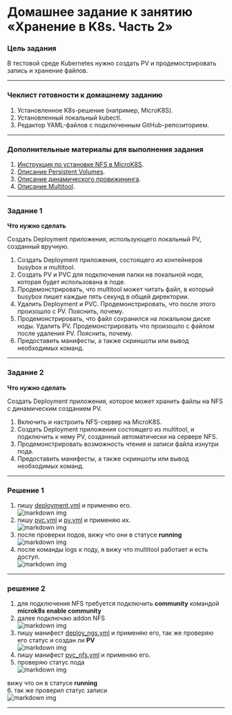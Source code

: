 # Домашнее задание к занятию «Хранение в K8s. Часть 2»

### Цель задания

В тестовой среде Kubernetes нужно создать PV и продемострировать запись и хранение файлов.

------

### Чеклист готовности к домашнему заданию

1. Установленное K8s-решение (например, MicroK8S).
2. Установленный локальный kubectl.
3. Редактор YAML-файлов с подключенным GitHub-репозиторием.

------

### Дополнительные материалы для выполнения задания

1. [Инструкция по установке NFS в MicroK8S](https://microk8s.io/docs/nfs). 
2. [Описание Persistent Volumes](https://kubernetes.io/docs/concepts/storage/persistent-volumes/). 
3. [Описание динамического провижининга](https://kubernetes.io/docs/concepts/storage/dynamic-provisioning/). 
4. [Описание Multitool](https://github.com/wbitt/Network-MultiTool).

------

### Задание 1

**Что нужно сделать**

Создать Deployment приложения, использующего локальный PV, созданный вручную.

1. Создать Deployment приложения, состоящего из контейнеров busybox и multitool.
2. Создать PV и PVC для подключения папки на локальной ноде, которая будет использована в поде.
3. Продемонстрировать, что multitool может читать файл, в который busybox пишет каждые пять секунд в общей директории. 
4. Удалить Deployment и PVC. Продемонстрировать, что после этого произошло с PV. Пояснить, почему.
5. Продемонстрировать, что файл сохранился на локальном диске ноды. Удалить PV.  Продемонстрировать что произошло с файлом после удаления PV. Пояснить, почему.
5. Предоставить манифесты, а также скриншоты или вывод необходимых команд.

------

### Задание 2

**Что нужно сделать**

Создать Deployment приложения, которое может хранить файлы на NFS с динамическим созданием PV.

1. Включить и настроить NFS-сервер на MicroK8S.
2. Создать Deployment приложения состоящего из multitool, и подключить к нему PV, созданный автоматически на сервере NFS.
3. Продемонстрировать возможность чтения и записи файла изнутри пода. 
4. Предоставить манифесты, а также скриншоты или вывод необходимых команд.


------

### Решение 1

1. пишу [deployment.yml]() и применяю его.  
![markdown img](01.png)  
2. пишу [pvc.yml]() и [pv.yml]() и применяю их.  
![markdown img](02.png)  
3. после проверки подов, вижу что они в статусе **running**  
![markdown img](03.png)  
4. после команды logs к поду, я вижу что multitool работает и есть доступ.  
![markdown img](04.png)  


------

### решение 2
 
1. для подключения NFS требуется подключить **community** командой **microk8s enable community**
2. далее подключаю addon NFS  
![markdown img](05.png)  
3. пишу манифест [deploy_ngs.yml]() и применяю его, так же проверяю его статус и создан ли **PV**  
![markdown img](06.png)  
4. пишу манифест [pvc_nfs.yml]() и применяю его. 
5. проверяю статус пода  
![markdown img](07.png) 
  
вижу что он в статусе **running**  
6. так же проверил статус записи  
![markdown img](08.png) 

------
